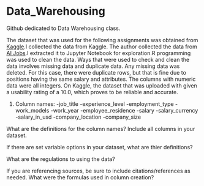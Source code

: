 # Data_Warehousing
Github dedicated to Data Warehousing class.

The dataset that was used for the following assignments was obtained from [Kaggle](https://www.kaggle.com/datasets/sazidthe1/data-science-salaries).I collected the data from Kaggle. The author collected the data from [AI Jobs](https://ai-jobs.net/).I extracted it to Jupyter Notebook for exploration.R programming was used to clean the data. Ways that were used to check and clean the data involves missing data and duplicate data. Any missing data was deleted. For this case, there were duplicate rows, but that is fine due to positions having the same salary and attributes. The columns with numeric data were all integers. On Kaggle, the dataset that was uploaded with given a usability rating of a 10.0, which proves to be reliable and accurate. 

1. Column names:
-job_title
-experience_level
-employment_type
-work_models
-work_year
-employee_residence
-salary
-salary_currency
-salary_in_usd
-company_location
-company_size



What are the definitions for the column names? Include all columns in your dataset.​

If there are set variable options in your dataset, what are thier definitions? ​

What are the regulations to using the data?

If you are referencing sources, be sure to include citations/references as needed.
What were the formulas used in column creation?​
